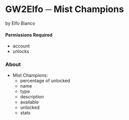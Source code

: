 # GW2Elfo ─ Mist Champions
by Elfo Bianco

#### Permissions Required
* account
* unlocks

### About
* Mist Champions:
  * percentage of unlocked
  * name
  * type
  * description
  * available
  * unlocked
  * stats
